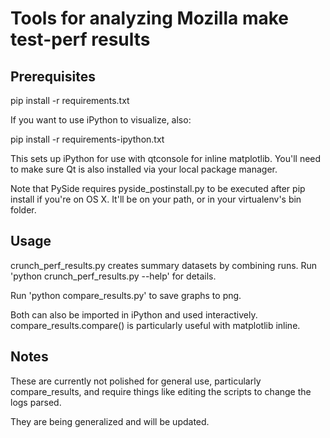 # Tools for analyzing Mozilla make test-perf results

## Prerequisites

pip install -r requirements.txt

If you want to use iPython to visualize, also:

pip install -r requirements-ipython.txt

This sets up iPython for use with qtconsole for inline matplotlib. You'll need
to make sure Qt is also installed via your local package manager.

Note that PySide requires pyside_postinstall.py to be executed after pip install
if you're on OS X. It'll be on your path, or in your virtualenv's bin folder.

## Usage

crunch_perf_results.py creates summary datasets by combining runs. Run 'python
crunch_perf_results.py --help' for details.

Run 'python compare_results.py' to save graphs to png.

Both can also be imported in iPython and used interactively.
compare_results.compare() is particularly useful with matplotlib inline.

## Notes

These are currently not polished for general use, particularly compare_results,
and require things like editing the scripts to change the logs parsed.

They are being generalized and will be updated.

